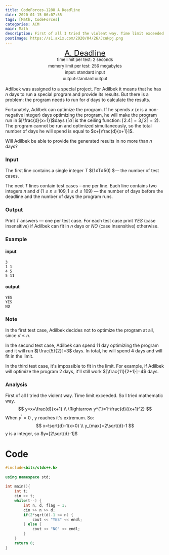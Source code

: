 ```yaml
---
title: CodeForces-1288 A Deadline
date: 2020-01-15 06:07:55
tags: [Math, CodeForces]
categories: ACM
main: Math
description: First of all I tried the violent way. Time limit exceeded. So I tried mathematic way.
postImage: https://s1.ax1x.com/2020/04/26/JcuHpj.png
---
```


<center style="line-height:20px">
        <font size="5">
            <a target="_blank" rel="noopener" href="https://codeforces.com/contest/1288/problem/A" one-link-mark="yes">A. Deadline</a><br>
        </font>
        <font size="2">
            time limit per test: 2 seconds<br>
            memory limit per test: 256 megabytes<br>
            input: standard input<br>
            output:standard output<br>
        </font>
    </center>

<!--more-->

Adilbek was assigned to a special project. For Adilbek it means that he has $n$ days to run a special program and provide its results. But there is a problem: the program needs to run for $d$ days to calculate the results.

Fortunately, Adilbek can optimize the program. If he spends $x$ ($x$ is a non-negative integer) days optimizing the program, he will make the program run in $⌈\frac{d}{x+1}⌉$days ($⌈a⌉$ is the ceiling function: $⌈2.4⌉=3$,$⌈2⌉=2$). The program cannot be run and optimized simultaneously, so the total number of days he will spend is equal to $x+⌈\frac{d}{x+1}⌉$.

Will Adilbek be able to provide the generated results in no more than $n$ days?

### Input

The first line contains a single integer $T$ $(1≤T≤50) $— the number of test cases.

The next $T$ lines contain test cases – one per line. Each line contains two integers $n$ and $d$ $(1≤n≤109, 1≤d≤109)$ — the number of days before the deadline and the number of days the program runs.

### Output

Print $T$ answers — one per test case. For each test case print $YES$ (case insensitive) if Adilbek can fit in $n$ days or $NO$ (case insensitive) otherwise.

### Example

#### input

```
3
1 1
4 5
5 11
```

#### output

```
YES
YES
NO
```

### Note

In the first test case, Adilbek decides not to optimize the program at all, since $d≤n$.

In the second test case, Adilbek can spend 11 day optimizing the program and it will run $⌈\frac{5}{2}⌉=3$ days. In total, he will spend 4 days and will fit in the limit.

In the third test case, it's impossible to fit in the limit. For example, if Adilbek will optimize the program 2 days, it'll still work $⌈\frac{11}{2+1}⌉=4$ days.

### Analysis

First of all I tried the violent way. Time limit exceeded. So I tried mathematic way. 
$$
y=x+\frac{d}{x+1} \\
\Rightarrow y^{'}=1-\frac{d}{(x+1)^2}
$$
When $y^{'}=0$ , y reaches it's extremum. So:
$$
x=\sqrt{d}-1(x>0) \\
y_{max}=2\sqrt{d}-1
$$
y is a integer, so $y=[2\sqrt{d}-1]$

# Code

```c++
#include<bits/stdc++.h>
 
using namespace std;
 
int main(){
	int t;
	cin >> t;
	while(t--) {
		int n, d, flag = 1;
		cin >> n >> d;
		if(2*sqrt(d)-1 <= n) {
			cout << "YES" << endl;
		} else {
			cout << "NO" << endl;
		}
	}
	return 0;
}
```